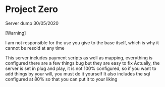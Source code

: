 # Project Zero

Server dump 30/05/2020

[Warning]

I am not responsible for the use you give to the base itself, which is why it cannot be resold at any time



This server includes payment scripts as well as mapping, everything is configured there are a few things bug but they are easy to fix
Actually, the server is set in plug and play, it is not 100% configured, so if you want to add things by your will, you must do it yourself
It also includes the sql configured at 80% so that you can put it to your liking

